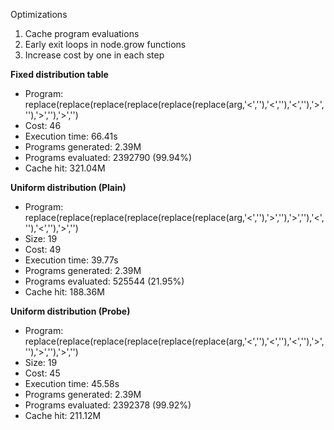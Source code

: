 Optimizations
1. Cache program evaluations
2. Early exit loops in node.grow functions
3. Increase cost by one in each step

**Fixed distribution table**
* Program: replace(replace(replace(replace(replace(replace(arg,'<',''),'<',''),'<',''),'>',''),'>',''),'>','')
* Cost: 46
* Execution time: 66.41s
* Programs generated: 2.39M
* Programs evaluated: 2392790 (99.94%)
* Cache hit: 321.04M

**Uniform distribution (Plain)**
* Program: replace(replace(replace(replace(replace(replace(arg,'<',''),'>',''),'>',''),'<',''),'<',''),'>','')
* Size: 19
* Cost: 49
* Execution time: 39.77s
* Programs generated: 2.39M
* Programs evaluated: 525544 (21.95%)
* Cache hit: 188.36M

**Uniform distribution (Probe)**
* Program: replace(replace(replace(replace(replace(replace(arg,'<',''),'<',''),'<',''),'>',''),'>',''),'>','')
* Size: 19
* Cost: 45
* Execution time: 45.58s
* Programs generated: 2.39M
* Programs evaluated: 2392378 (99.92%)
* Cache hit: 211.12M